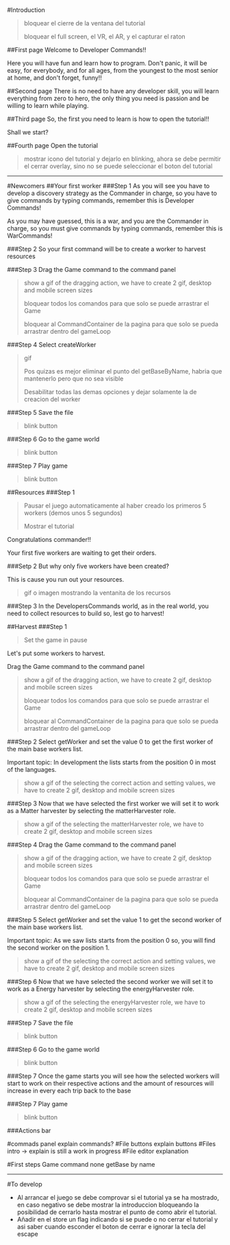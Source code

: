 #Introduction
>bloquear el cierre de la ventana del tutorial
>
> bloquear el full screen, el VR, el AR, y el capturar el raton

##First page
Welcome to Developer Commands!!

Here you will have fun and learn how to program. 
Don't panic, it will be easy, for everybody, and for all ages, from the youngest to the most senior at home, 
and don't forget, funny!!

##Second page
There is no need to have any developer skill, you will learn everything from zero to hero, the only thing you need is passion
and be willing to learn while playing.

##Third page
So, the first you need to learn is how to open the tutorial!! 

Shall we start?

##Fourth page
Open the tutorial

>mostrar icono del tutorial y dejarlo en blinking, ahora se debe permitir el cerrar overlay, sino no se puede seleccionar el 
boton del tutorial

<hr>

#Newcomers
##Your first worker
###Step 1
As you will see you have to develop a discovery strategy as the Commander in charge, so you have to give commands by typing commands,
remember this is Developer Commands!

As you may have guessed, this is a war, and you are the Commander in charge, so you must give commands by typing commands, 
remember this is WarCommands!

###Step 2
So your first command will be to create a worker to harvest resources 
<gif rotando de un worker>

###Step 3
Drag the Game command to the command panel
>show a gif of the dragging action, we have to create 2 gif, desktop and mobile screen sizes
>
>bloquear todos los comandos para que solo se puede arrastrar el Game
>
>bloquear al CommandContainer de la pagina para que solo se pueda arrastrar dentro del gameLoop

###Step 4
Select createWorker
>gif
>
>Pos quizas es mejor eliminar el punto del getBaseByName, habria que mantenerlo pero que no sea visible
> 
>Desabilitar todas las demas opciones y dejar solamente la de creacion del worker 

###Step 5
Save the file
>blink button

###Step 6
Go to the game world
>blink button

###Step 7
Play game
>blink button

##Resources
###Step 1
>Pausar el juego automaticamente al haber creado los primeros 5 workers (demos unos 5 segundos)
>
>Mostrar el tutorial

Congratulations commander!!

Your first five workers are waiting to get their orders.

###Setp 2
But why only five workers have been created? 

This is cause you run out your resources.

>gif o imagen mostrando la ventanita de los recursos

###Step 3
In the DevelopersCommands world, as in the real world, you need to collect resources to build so, 
lest go to harvest!

##Harvest
###Step 1
> Set the game in pause

Let's put some workers to harvest.

Drag the Game command to the command panel 
>show a gif of the dragging action, we have to create 2 gif, desktop and mobile screen sizes
>
>bloquear todos los comandos para que solo se puede arrastrar el Game
>
>bloquear al CommandContainer de la pagina  para que solo se pueda arrastrar dentro del gameLoop

###Step 2
Select getWorker and set the value 0 to get the first worker of the main base workers list.

Important topic: In development the lists starts from the position 0 in most of the languages.

>show a gif of the selecting the correct action and setting values, we have to create 2 gif, desktop and mobile screen sizes

###Step 3
Now that we have selected the first worker we will set it to work as a 
Matter harvester by selecting the matterHarvester role.

>show a gif of the selecting the matterHarvester role, we have to create 2 gif, desktop and mobile screen sizes

###Step 4
Drag the Game command to the command panel
>show a gif of the dragging action, we have to create 2 gif, desktop and mobile screen sizes
>
>bloquear todos los comandos para que solo se puede arrastrar el Game
>
>bloquear al CommandContainer de la pagina  para que solo se pueda arrastrar dentro del gameLoop

###Step 5
Select getWorker and set the value 1 to get the second worker of the main base workers list.

Important topic: As we saw lists starts from the position 0 so, you will find 
the second worker on the position 1.

>show a gif of the selecting the correct action and setting values, we have to create 2 gif, desktop and mobile screen sizes

###Step 6
Now that we have selected the second worker we will set it to work as a
Energy harvester by selecting the energyHarvester role.

>show a gif of the selecting the energyHarvester role, we have to create 2 gif, desktop and mobile screen sizes

###Step 7
Save the file
>blink button

###Step 6
Go to the game world
>blink button

###Step 7
Once the game starts you will see how the selected workers will start to work
on their respective actions and the amount of resources will increase in 
every each trip back to the base 

###Step 7
Play game
>blink button

###Actions bar

#commads panel
explain commands?
#File buttons
explain buttons
#Files
intro -> explain is still a work in progress
#File editor
explanation




#First steps
Game command
none
getBase by name

<hr>

#To develop
* Al arrancar el juego  se debe comprovar si el tutorial ya se ha mostrado, en caso negativo se debe mostrar la introduccion
  bloqueando la posibilidad de cerrarlo hasta mostrar el punto de como abrir el tutorial.
* Añadir en el store un flag indicando si se puede o no cerrar el tutorial y asi saber cuando
  esconder el boton de cerrar e ignorar la tecla del escape